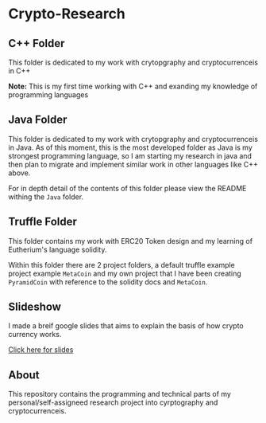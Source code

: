 # Crypto-Research

## C++ Folder

This folder is dedicated to my work with crytopgraphy and cryptocurrenceis in C++

**Note:** This is my first time working with C++ and exanding my knowledge of programming languages

## Java Folder

This folder is dedicated to my work with crytopgraphy and cryptocurrenceis in Java.
As of this moment, this is the most developed folder as Java is my strongest programming language, so I am starting my research in java and then plan to migrate and implement similar work in other languages like C++ above.

For in depth detail of the contents of this folder please view the README withing the `Java` folder.

## Truffle Folder

This folder contains my work with ERC20 Token design and my learning of Eutherium's language solidity.

Within this folder there are 2 project folders, a default truffle example project example `MetaCoin` and my own project that I have been creating `PyramidCoin` with reference to the solidity docs and `MetaCoin`.

## Slideshow

I made a breif google slides that aims to explain the basis of how crypto currency works.

[Click here for slides](https://docs.google.com/presentation/d/1A-kybBkG2lw1iO6qyywTAImklQ_yI9XctO-q7yy05p0/edit?usp=sharing)
<!-- <a rel='nofollow' href='https://www.qr-code-generator.com' border='0' style='cursor:default'><img src='https://chart.googleapis.com/chart?cht=qr&chl=https%3A%2F%2Fdocs.google.com%2Fpresentation%2Fd%2F1A-kybBkG2lw1iO6qyywTAImklQ_yI9XctO-q7yy05p0%2Fedit%3Fusp%3Dsharing&chs=180x180&choe=UTF-8&chld=L|2' alt=''></a> -->

## About

This repository contains the programming and technical parts of my personal/self-assigneed research project into cyrptography and cryptocurrenceis.
